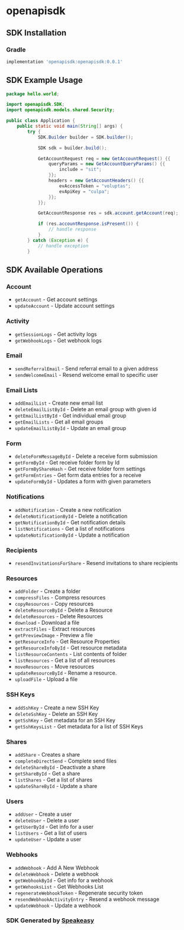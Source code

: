 # openapisdk

<!-- Start SDK Installation -->
## SDK Installation

### Gradle

```groovy
implementation 'openapisdk:openapisdk:0.0.1'
```
<!-- End SDK Installation -->

## SDK Example Usage
<!-- Start SDK Example Usage -->
```java
package hello.world;

import openapisdk.SDK;
import openapisdk.models.shared.Security;

public class Application {
    public static void main(String[] args) {
        try {
            SDK.Builder builder = SDK.builder();

            SDK sdk = builder.build();

            GetAccountRequest req = new GetAccountRequest() {{
                queryParams = new GetAccountQueryParams() {{
                    include = "sit";
                }};
                headers = new GetAccountHeaders() {{
                    evAccessToken = "voluptas";
                    evApiKey = "culpa";
                }};
            }};

            GetAccountResponse res = sdk.account.getAccount(req);

            if (res.accountResponse.isPresent()) {
                // handle response
            }
        } catch (Exception e) {
            // handle exception
        }
```
<!-- End SDK Example Usage -->

<!-- Start SDK Available Operations -->
## SDK Available Operations

### Account

* `getAccount` - Get account settings
* `updateAccount` - Update account settings

### Activity

* `getSessionLogs` - Get activity logs
* `getWebhookLogs` - Get webhook logs

### Email

* `sendReferralEmail` - Send referral email to a given address
* `sendWelcomeEmail` - Resend welcome email to specific user

### Email Lists

* `addEmailList` - Create new email list
* `deleteEmailListById` - Delete an email group with given id
* `getEmailListById` - Get individual email group
* `getEmailLists` - Get all email groups
* `updateEmailListById` - Update an email group

### Form

* `deleteFormMessageById` - Delete a receive form submission
* `getFormById` - Get receive folder form by Id
* `getFormByShareHash` - Get receive folder form settings
* `getFormEntries` - Get form data entries for a receive
* `updateFormById` - Updates a form with given parameters

### Notifications

* `addNotification` - Create a new notification
* `deleteNotificationById` - Delete a notification
* `getNotificationById` - Get notification details
* `listNotifications` - Get a list of notifications
* `updateNotificationById` - Update a notification

### Recipients

* `resendInvitationsForShare` - Resend invitations to share recipients

### Resources

* `addFolder` - Create a folder
* `compressFiles` - Compress resources
* `copyResources` - Copy resources
* `deleteResourceById` - Delete a Resource
* `deleteResources` - Delete Resources
* `download` - Download a file
* `extractFiles` - Extract resources
* `getPreviewImage` - Preview a file
* `getResourceInfo` - Get Resource Properties
* `getResourceInfoById` - Get resource metadata
* `listResourceContents` - List contents of folder
* `listResources` - Get a list of all resources
* `moveResources` - Move resources
* `updateResourceById` - Rename a resource.
* `uploadFile` - Upload a file

### SSH Keys

* `addSshKey` - Create a new SSH Key
* `deleteSshKey` - Delete an SSH Key
* `getSshKey` - Get metadata for an SSH Key
* `getSshKeysList` - Get metadata for a list of SSH Keys

### Shares

* `addShare` - Creates a share
* `completeDirectSend` - Complete send files
* `deleteShareById` - Deactivate a share
* `getShareById` - Get a share
* `listShares` - Get a list of shares
* `updateShareById` - Update a share

### Users

* `addUser` - Create a user
* `deleteUser` - Delete a user
* `getUserById` - Get info for a user
* `listUsers` - Get a list of users
* `updateUser` - Update a user

### Webhooks

* `addWebhook` - Add A New Webhook
* `deleteWebhook` - Delete a webhook
* `getWebhookById` - Get info for a webhook
* `getWehooksList` - Get Webhooks List
* `regenerateWebhookToken` - Regenerate security token
* `resendWebhookActivityEntry` - Resend a webhook message
* `updateWebhook` - Update a webhook

<!-- End SDK Available Operations -->

### SDK Generated by [Speakeasy](https://docs.speakeasyapi.dev/docs/using-speakeasy/client-sdks)
